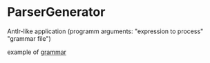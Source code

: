 # ParserGenerator

Antlr-like application (programm arguments: "expression to process" "grammar file")

example of [grammar]()
